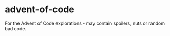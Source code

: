 # advent-of-code

For the Advent of Code explorations - may contain spoilers, nuts or random bad code.